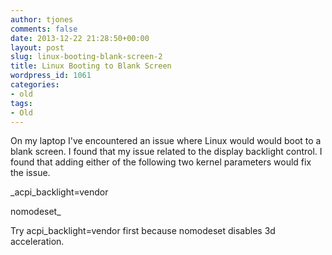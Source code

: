 ```yaml
---
author: tjones
comments: false
date: 2013-12-22 21:28:50+00:00
layout: post
slug: linux-booting-blank-screen-2
title: Linux Booting to Blank Screen
wordpress_id: 1061
categories:
- old
tags:
- Old
---
```


On my laptop I've encountered an issue where Linux would would boot to a blank screen. I found that my issue related to the display backlight control. I found that adding either of the following two kernel parameters would fix the issue.   

_acpi_backlight=vendor   

nomodeset_





Try acpi_backlight=vendor first because nomodeset disables 3d acceleration.
